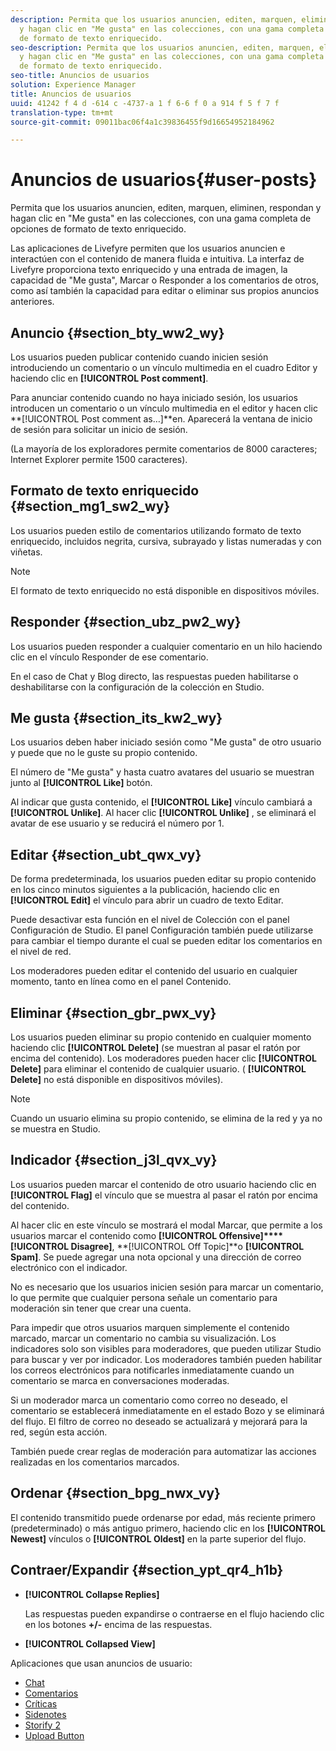 ```yaml
---
description: Permita que los usuarios anuncien, editen, marquen, eliminen, respondan
  y hagan clic en "Me gusta" en las colecciones, con una gama completa de opciones
  de formato de texto enriquecido.
seo-description: Permita que los usuarios anuncien, editen, marquen, eliminen, respondan
  y hagan clic en "Me gusta" en las colecciones, con una gama completa de opciones
  de formato de texto enriquecido.
seo-title: Anuncios de usuarios
solution: Experience Manager
title: Anuncios de usuarios
uuid: 41242 f 4 d -614 c -4737-a 1 f 6-6 f 0 a 914 f 5 f 7 f
translation-type: tm+mt
source-git-commit: 09011bac06f4a1c39836455f9d16654952184962

---
```



# Anuncios de usuarios{#user-posts}

Permita que los usuarios anuncien, editen, marquen, eliminen, respondan y hagan clic en "Me gusta" en las colecciones, con una gama completa de opciones de formato de texto enriquecido.

Las aplicaciones de Livefyre permiten que los usuarios anuncien e interactúen con el contenido de manera fluida e intuitiva. La interfaz de Livefyre proporciona texto enriquecido y una entrada de imagen, la capacidad de "Me gusta", Marcar o Responder a los comentarios de otros, como así también la capacidad para editar o eliminar sus propios anuncios anteriores.

## Anuncio {#section_bty_ww2_wy}

Los usuarios pueden publicar contenido cuando inicien sesión introduciendo un comentario o un vínculo multimedia en el cuadro Editor y haciendo clic en **[!UICONTROL Post comment]**.

Para anunciar contenido cuando no haya iniciado sesión, los usuarios introducen un comentario o un vínculo multimedia en el editor y hacen clic **[!UICONTROL Post comment as…]**en. Aparecerá la ventana de inicio de sesión para solicitar un inicio de sesión.

(La mayoría de los exploradores permite comentarios de 8000 caracteres; Internet Explorer permite 1500 caracteres).

## Formato de texto enriquecido {#section_mg1_sw2_wy}

Los usuarios pueden estilo de comentarios utilizando formato de texto enriquecido, incluidos negrita, cursiva, subrayado y listas numeradas y con viñetas.

>[!NOTE]
>
>El formato de texto enriquecido no está disponible en dispositivos móviles.

## Responder {#section_ubz_pw2_wy}

Los usuarios pueden responder a cualquier comentario en un hilo haciendo clic en el vínculo Responder de ese comentario.

En el caso de Chat y Blog directo, las respuestas pueden habilitarse o deshabilitarse con la configuración de la colección en Studio.

## Me gusta {#section_its_kw2_wy}

Los usuarios deben haber iniciado sesión como "Me gusta" de otro usuario y puede que no le guste su propio contenido.

El número de "Me gusta" y hasta cuatro avatares del usuario se muestran junto al **[!UICONTROL Like]** botón.

Al indicar que gusta contenido, el **[!UICONTROL Like]** vínculo cambiará a **[!UICONTROL Unlike]**. Al hacer clic **[!UICONTROL Unlike]** , se eliminará el avatar de ese usuario y se reducirá el número por 1.

## Editar {#section_ubt_qwx_vy}

De forma predeterminada, los usuarios pueden editar su propio contenido en los cinco minutos siguientes a la publicación, haciendo clic en **[!UICONTROL Edit]** el vínculo para abrir un cuadro de texto Editar.

Puede desactivar esta función en el nivel de Colección con el panel Configuración de Studio. El panel Configuración también puede utilizarse para cambiar el tiempo durante el cual se pueden editar los comentarios en el nivel de red.

Los moderadores pueden editar el contenido del usuario en cualquier momento, tanto en línea como en el panel Contenido.

## Eliminar {#section_gbr_pwx_vy}

Los usuarios pueden eliminar su propio contenido en cualquier momento haciendo clic **[!UICONTROL Delete]** (se muestran al pasar el ratón por encima del contenido). Los moderadores pueden hacer clic **[!UICONTROL Delete]** para eliminar el contenido de cualquier usuario. ( **[!UICONTROL Delete]** no está disponible en dispositivos móviles).

>[!NOTE]
>
>Cuando un usuario elimina su propio contenido, se elimina de la red y ya no se muestra en Studio.

## Indicador {#section_j3l_qvx_vy}

Los usuarios pueden marcar el contenido de otro usuario haciendo clic en **[!UICONTROL Flag]** el vínculo que se muestra al pasar el ratón por encima del contenido.

Al hacer clic en este vínculo se mostrará el modal Marcar, que permite a los usuarios marcar el contenido como **[!UICONTROL Offensive]****[!UICONTROL Disagree]**, **[!UICONTROL Off Topic]**o **[!UICONTROL Spam]**. Se puede agregar una nota opcional y una dirección de correo electrónico con el indicador.

No es necesario que los usuarios inicien sesión para marcar un comentario, lo que permite que cualquier persona señale un comentario para moderación sin tener que crear una cuenta.

Para impedir que otros usuarios marquen simplemente el contenido marcado, marcar un comentario no cambia su visualización. Los indicadores solo son visibles para moderadores, que pueden utilizar Studio para buscar y ver por indicador. Los moderadores también pueden habilitar los correos electrónicos para notificarles inmediatamente cuando un comentario se marca en conversaciones moderadas.

Si un moderador marca un comentario como correo no deseado, el comentario se establecerá inmediatamente en el estado Bozo y se eliminará del flujo. El filtro de correo no deseado se actualizará y mejorará para la red, según esta acción.

También puede crear reglas de moderación para automatizar las acciones realizadas en los comentarios marcados.

## Ordenar {#section_bpg_nwx_vy}

El contenido transmitido puede ordenarse por edad, más reciente primero (predeterminado) o más antiguo primero, haciendo clic en los **[!UICONTROL Newest]** vínculos o **[!UICONTROL Oldest]** en la parte superior del flujo.

## Contraer/Expandir {#section_ypt_qr4_h1b}

* **[!UICONTROL Collapse Replies]**

   Las respuestas pueden expandirse o contraerse en el flujo haciendo clic en los botones **+/-** encima de las respuestas.

* **[!UICONTROL Collapsed View]**



Aplicaciones que usan anuncios de usuario:

* [Chat](/help/using/c-about-apps/c-chat-app/c-chat-app.md#c_chat_app)
* [Comentarios](/help/using/c-about-apps/c-comments/c-comments.md)
* [Críticas](/help/using/c-about-apps/c-reviews-app/c-reviews-app.md#c_reviews_app)
* [Sidenotes](/help/using/c-about-apps/c-sidenotes-app/c-sidenotes-app.md#c_sidenotes_app)
* [Storify 2](/help/using/c-about-apps/c-storify2/c-storify2.md#c_storify2)
* [Upload Button](/help/using/c-about-apps/c-upload-button-app/c-upload-button-app.md#c_upload_button_app)

